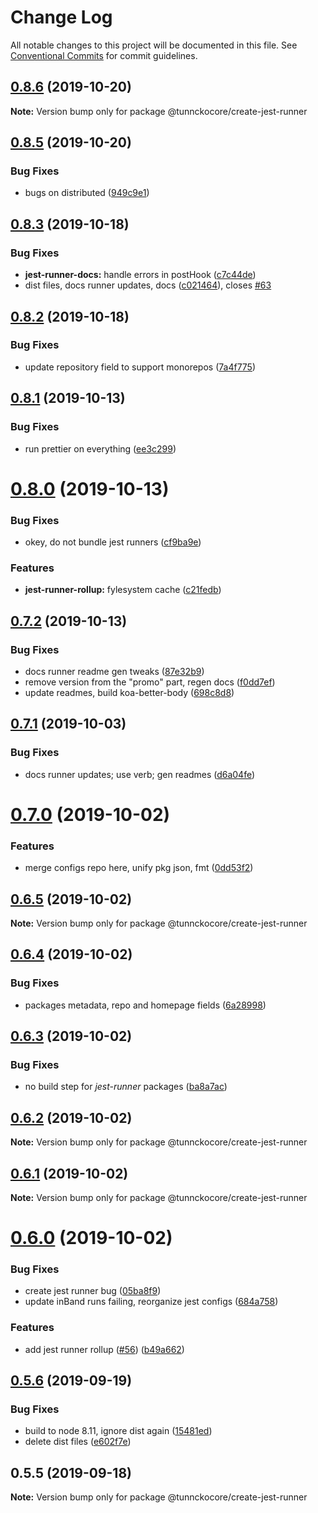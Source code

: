 # Change Log

All notable changes to this project will be documented in this file.
See [Conventional Commits](https://conventionalcommits.org) for commit guidelines.

## [0.8.6](https://github.com/tunnckoCore/opensource/compare/@tunnckocore/create-jest-runner@0.8.5...@tunnckocore/create-jest-runner@0.8.6) (2019-10-20)

**Note:** Version bump only for package @tunnckocore/create-jest-runner





## [0.8.5](https://github.com/tunnckoCore/opensource/compare/@tunnckocore/create-jest-runner@0.8.3...@tunnckocore/create-jest-runner@0.8.5) (2019-10-20)


### Bug Fixes

* bugs on distributed ([949c9e1](https://github.com/tunnckoCore/opensource/commit/949c9e1))





## [0.8.3](https://github.com/tunnckoCore/opensource/compare/@tunnckocore/create-jest-runner@0.8.2...@tunnckocore/create-jest-runner@0.8.3) (2019-10-18)


### Bug Fixes

* **jest-runner-docs:** handle errors in postHook ([c7c44de](https://github.com/tunnckoCore/opensource/commit/c7c44de))
* dist files, docs runner updates, docs ([c021464](https://github.com/tunnckoCore/opensource/commit/c021464)), closes [#63](https://github.com/tunnckoCore/opensource/issues/63)





## [0.8.2](https://github.com/tunnckoCore/opensource/compare/@tunnckocore/create-jest-runner@0.8.1...@tunnckocore/create-jest-runner@0.8.2) (2019-10-18)


### Bug Fixes

* update repository field to support monorepos ([7a4f775](https://github.com/tunnckoCore/opensource/commit/7a4f775))





## [0.8.1](https://github.com/tunnckoCore/opensource/tree/master/@tunnckocore/create-jest-runner/compare/@tunnckocore/create-jest-runner@0.8.0...@tunnckocore/create-jest-runner@0.8.1) (2019-10-13)


### Bug Fixes

* run prettier on everything ([ee3c299](https://github.com/tunnckoCore/opensource/tree/master/@tunnckocore/create-jest-runner/commit/ee3c299))





# [0.8.0](https://github.com/tunnckoCore/opensource/tree/master/@tunnckocore/create-jest-runner/compare/@tunnckocore/create-jest-runner@0.7.2...@tunnckocore/create-jest-runner@0.8.0) (2019-10-13)


### Bug Fixes

* okey, do not bundle jest runners ([cf9ba9e](https://github.com/tunnckoCore/opensource/tree/master/@tunnckocore/create-jest-runner/commit/cf9ba9e))


### Features

* **jest-runner-rollup:** fylesystem cache ([c21fedb](https://github.com/tunnckoCore/opensource/tree/master/@tunnckocore/create-jest-runner/commit/c21fedb))





## [0.7.2](https://github.com/tunnckoCore/opensource/tree/master/@tunnckocore/create-jest-runner/compare/@tunnckocore/create-jest-runner@0.7.1...@tunnckocore/create-jest-runner@0.7.2) (2019-10-13)


### Bug Fixes

* docs runner readme gen tweaks ([87e32b9](https://github.com/tunnckoCore/opensource/tree/master/@tunnckocore/create-jest-runner/commit/87e32b9))
* remove version from the "promo" part, regen docs ([f0dd7ef](https://github.com/tunnckoCore/opensource/tree/master/@tunnckocore/create-jest-runner/commit/f0dd7ef))
* update readmes, build koa-better-body ([698c8d8](https://github.com/tunnckoCore/opensource/tree/master/@tunnckocore/create-jest-runner/commit/698c8d8))





## [0.7.1](https://github.com/tunnckoCore/opensource/tree/master/@tunnckocore/create-jest-runner/compare/@tunnckocore/create-jest-runner@0.7.0...@tunnckocore/create-jest-runner@0.7.1) (2019-10-03)


### Bug Fixes

* docs runner updates; use verb; gen readmes ([d6a04fe](https://github.com/tunnckoCore/opensource/tree/master/@tunnckocore/create-jest-runner/commit/d6a04fe))





# [0.7.0](https://github.com/tunnckoCore/opensource/tree/master/@tunnckocore/create-jest-runner/compare/@tunnckocore/create-jest-runner@0.6.5...@tunnckocore/create-jest-runner@0.7.0) (2019-10-02)


### Features

* merge configs repo here, unify pkg json, fmt ([0dd53f2](https://github.com/tunnckoCore/opensource/tree/master/@tunnckocore/create-jest-runner/commit/0dd53f2))





## [0.6.5](https://github.com/tunnckoCore/opensource/tree/master/@tunnckocore/create-jest-runner/compare/@tunnckocore/create-jest-runner@0.6.4...@tunnckocore/create-jest-runner@0.6.5) (2019-10-02)

**Note:** Version bump only for package @tunnckocore/create-jest-runner





## [0.6.4](https://github.com/tunnckoCore/opensource/tree/master/@tunnckocore/create-jest-runner/compare/@tunnckocore/create-jest-runner@0.6.3...@tunnckocore/create-jest-runner@0.6.4) (2019-10-02)


### Bug Fixes

* packages metadata, repo and homepage fields ([6a28998](https://github.com/tunnckoCore/opensource/tree/master/@tunnckocore/create-jest-runner/commit/6a28998))





## [0.6.3](https://github.com/tunnckoCore/opensource/compare/@tunnckocore/create-jest-runner@0.6.2...@tunnckocore/create-jest-runner@0.6.3) (2019-10-02)


### Bug Fixes

* no build step for *jest-runner* packages ([ba8a7ac](https://github.com/tunnckoCore/opensource/commit/ba8a7ac))





## [0.6.2](https://github.com/tunnckoCore/opensource/compare/@tunnckocore/create-jest-runner@0.6.1...@tunnckocore/create-jest-runner@0.6.2) (2019-10-02)

**Note:** Version bump only for package @tunnckocore/create-jest-runner





## [0.6.1](https://github.com/tunnckoCore/opensource/compare/@tunnckocore/create-jest-runner@0.6.0...@tunnckocore/create-jest-runner@0.6.1) (2019-10-02)

**Note:** Version bump only for package @tunnckocore/create-jest-runner





# [0.6.0](https://github.com/tunnckoCore/opensource/compare/@tunnckocore/create-jest-runner@0.5.6...@tunnckocore/create-jest-runner@0.6.0) (2019-10-02)


### Bug Fixes

* create jest runner bug ([05ba8f9](https://github.com/tunnckoCore/opensource/commit/05ba8f9))
* update inBand runs failing, reorganize jest configs ([684a758](https://github.com/tunnckoCore/opensource/commit/684a758))


### Features

* add jest runner rollup ([#56](https://github.com/tunnckoCore/opensource/issues/56)) ([b49a662](https://github.com/tunnckoCore/opensource/commit/b49a662))





## [0.5.6](https://github.com/tunnckoCore/opensource/compare/@tunnckocore/create-jest-runner@0.5.5...@tunnckocore/create-jest-runner@0.5.6) (2019-09-19)


### Bug Fixes

* build to node 8.11, ignore dist again ([15481ed](https://github.com/tunnckoCore/opensource/commit/15481ed))
* delete dist files ([e602f7e](https://github.com/tunnckoCore/opensource/commit/e602f7e))





## 0.5.5 (2019-09-18)

**Note:** Version bump only for package @tunnckocore/create-jest-runner
